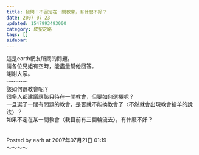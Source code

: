```yaml
---
title: 發問：不固定在一間教會，有什麼不好？
date: 2007-07-23
updated: 1547993493000
category: 成聖之路
tags: []
sidebar: 
---
```


<p>這是earth網友所問的問題。<br/>請各位兄姐有空時，能盡量幫他回答。<br/>謝謝大家。<br/><!--more-->～～～～<br/>該如何選教會呢？<br/>很多人都建議應該只待在一間教會，但要如何選擇呢？<br/>一旦選了一間有問題的教會，是否就不能換教會了〈不然就會出現教會搶羊的說法〉？<br/>如果不定在某一間教會〈我目前有三間輪流去〉，有什麼不好？<br/><br/><br/>Posted by earh at 2007年07月21日 01:19 <br/>～～～～<br/><br/><br/><br/>
</p>